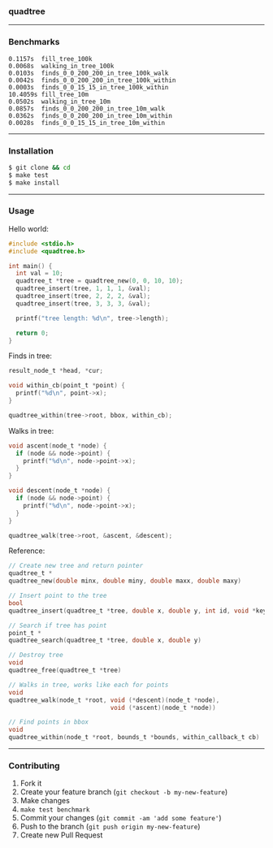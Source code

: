 ### quadtree

---

### Benchmarks

```
0.1157s  fill_tree_100k
0.0068s  walking_in_tree_100k
0.0103s  finds_0_0_200_200_in_tree_100k_walk
0.0042s  finds_0_0_200_200_in_tree_100k_within
0.0003s  finds_0_0_15_15_in_tree_100k_within
10.4059s fill_tree_10m
0.0502s  walking_in_tree_10m
0.0857s  finds_0_0_200_200_in_tree_10m_walk
0.0362s  finds_0_0_200_200_in_tree_10m_within
0.0028s  finds_0_0_15_15_in_tree_10m_within
```

---

### Installation

```bash
$ git clone && cd
$ make test
$ make install
```

---

### Usage

Hello world:

```c
#include <stdio.h>
#include <quadtree.h>

int main() {
  int val = 10;
  quadtree_t *tree = quadtree_new(0, 0, 10, 10);
  quadtree_insert(tree, 1, 1, 1, &val);
  quadtree_insert(tree, 2, 2, 2, &val);
  quadtree_insert(tree, 3, 3, 3, &val);

  printf("tree length: %d\n", tree->length);

  return 0;
}
```

Finds in tree:

```c
result_node_t *head, *cur;

void within_cb(point_t *point) {
  printf("%d\n", point->x);
}

quadtree_within(tree->root, bbox, within_cb);
```

Walks in tree:

```c
void ascent(node_t *node) {
  if (node && node->point) {
    printf("%d\n", node->point->x);
  }
}

void descent(node_t *node) {
  if (node && node->point) {
    printf("%d\n", node->point->x);
  }
}

quadtree_walk(tree->root, &ascent, &descent);
```

Reference:

```c
// Create new tree and return pointer
quadtree_t *
quadtree_new(double minx, double miny, double maxx, double maxy)

// Insert point to the tree
bool
quadtree_insert(quadtree_t *tree, double x, double y, int id, void *key)

// Search if tree has point
point_t *
quadtree_search(quadtree_t *tree, double x, double y)

// Destroy tree
void
quadtree_free(quadtree_t *tree)

// Walks in tree, works like each for points
void
quadtree_walk(node_t *root, void (*descent)(node_t *node),
                            void (*ascent)(node_t *node))

// Find points in bbox
void
quadtree_within(node_t *root, bounds_t *bounds, within_callback_t cb)
```

---

### Contributing

1. Fork it
2. Create your feature branch (`git checkout -b my-new-feature`)
3. Make changes
4. `make test benchmark`
5. Commit your changes (`git commit -am 'add some feature'`)
6. Push to the branch (`git push origin my-new-feature`)
7. Create new Pull Request
